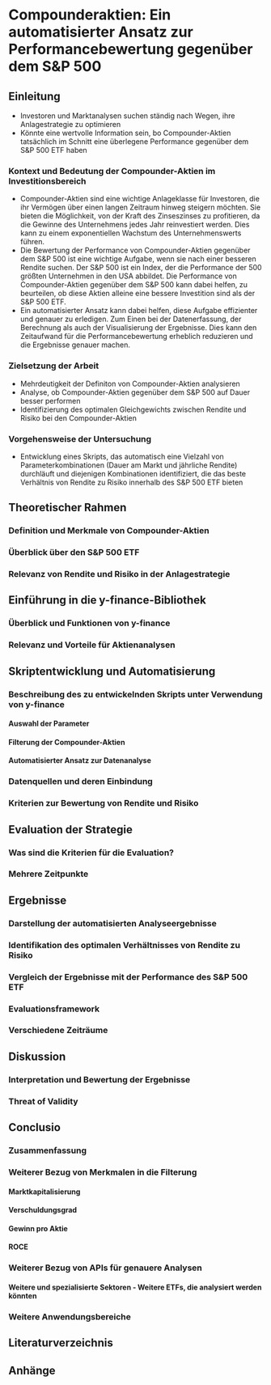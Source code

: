 # Compounderaktien: Ein automatisierter Ansatz zur Performancebewertung gegenüber dem S&P 500

## Einleitung
- Investoren und Marktanalysen suchen ständig nach Wegen, ihre Anlagestrategie zu optimieren
- Könnte eine wertvolle Information sein, bo Compounder-Aktien tatsächlich im Schnitt eine überlegene Performance gegenüber dem S&P 500 ETF haben
### Kontext und Bedeutung der Compounder-Aktien im Investitionsbereich
- Compounder-Aktien sind eine wichtige Anlageklasse für Investoren, die ihr Vermögen über einen langen Zeitraum hinweg steigern möchten. Sie bieten die Möglichkeit, von der Kraft des Zinseszinses zu profitieren, da die Gewinne des Unternehmens jedes Jahr reinvestiert werden. Dies kann zu einem exponentiellen Wachstum des Unternehmenswerts führen.
- Die Bewertung der Performance von Compounder-Aktien gegenüber dem S&P 500 ist eine wichtige Aufgabe, wenn sie nach einer besseren Rendite suchen. Der S&P 500 ist ein Index, der die Performance der 500 größten Unternehmen in den USA abbildet. Die Performance von Compounder-Aktien gegenüber dem S&P 500 kann dabei helfen, zu beurteilen, ob diese Aktien alleine eine bessere Investition sind als der S&P 500 ETF.
- Ein automatisierter Ansatz kann dabei helfen, diese Aufgabe effizienter und genauer zu erledigen. Zum Einen bei der Datenerfassung, der Berechnung als auch der Visualisierung der Ergebnisse. Dies kann den Zeitaufwand für die Performancebewertung erheblich reduzieren und die Ergebnisse genauer machen.
### Zielsetzung der Arbeit
- Mehrdeutigkeit der Definiton von Compounder-Aktien analysieren
- Analyse, ob Compounder-Aktien gegenüber dem S&P 500 auf Dauer besser performen
- Identifizierung des optimalen Gleichgewichts zwischen Rendite und Risiko bei den Compounder-Aktien
### Vorgehensweise der Untersuchung
- Entwicklung eines Skripts, das automatisch eine Vielzahl von Parameterkombinationen (Dauer am Markt und jährliche Rendite) durchläuft und diejenigen Kombinationen identifiziert, die das beste Verhältnis von Rendite zu Risiko innerhalb des S&P 500 ETF bieten
## Theoretischer Rahmen
### Definition und Merkmale von Compounder-Aktien
### Überblick über den S&P 500 ETF
### Relevanz von Rendite und Risiko in der Anlagestrategie
## Einführung in die y-finance-Bibliothek
### Überblick und Funktionen von y-finance
### Relevanz und Vorteile für Aktienanalysen
## Skriptentwicklung und Automatisierung
### Beschreibung des zu entwickelnden Skripts unter Verwendung von y-finance
#### Auswahl der Parameter
#### Filterung der Compounder-Aktien
#### Automatisierter Ansatz zur Datenanalyse
### Datenquellen und deren Einbindung
### Kriterien zur Bewertung von Rendite und Risiko
## Evaluation der Strategie
### Was sind die Kriterien für die Evaluation?
### Mehrere Zeitpunkte
## Ergebnisse
### Darstellung der automatisierten Analyseergebnisse
### Identifikation des optimalen Verhältnisses von Rendite zu Risiko
### Vergleich der Ergebnisse mit der Performance des S&P 500 ETF
### Evaluationsframework
### Verschiedene Zeiträume
## Diskussion
### Interpretation und Bewertung der Ergebnisse
### Threat of Validity
## Conclusio
### Zusammenfassung
### Weiterer Bezug von Merkmalen in die Filterung
#### Marktkapitalisierung
#### Verschuldungsgrad
#### Gewinn pro Aktie
#### ROCE
### Weiterer Bezug von APIs für genauere Analysen
#### Weitere und spezialisierte Sektoren - Weitere ETFs, die analysiert werden könnten
### Weitere Anwendungsbereiche
## Literaturverzeichnis
## Anhänge
